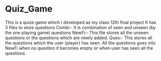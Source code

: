 # Quiz_Game
This is a quize game which I developed as my class 12th final project
It has 3 files to store questions
Combi:- It is combination of seen and unseen (by the one playing game) questions
NewFi:- This file stores all the unseen questions or the questions which are newly added.
Ques:- This stores all the questions which the user (player) has seen.
All the questions goes into NewFi when no question it becomes empty or when user has seen all the questions.
